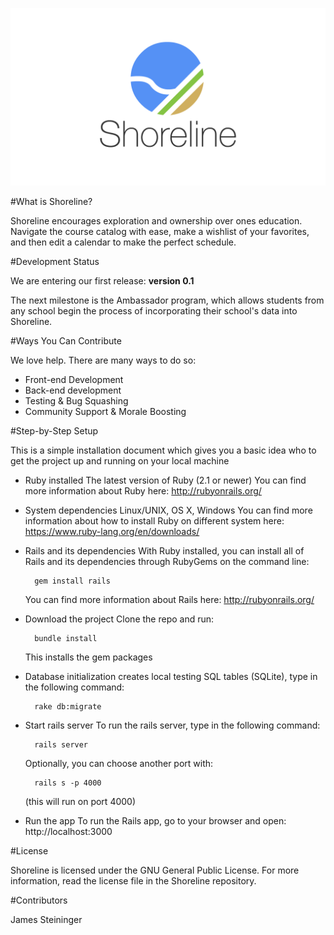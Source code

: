 ![logo](/app/assets/images/ShorelineAltBig.png)

#What is Shoreline?

Shoreline encourages exploration and ownership over ones education. Navigate the course catalog with ease, make a wishlist of your favorites, and then edit a calendar to make the perfect schedule. 

#Development Status

We are entering our first release: **version 0.1**

The next milestone is the Ambassador program, which allows students from any school begin the process of incorporating their school's data into Shoreline. 

#Ways You Can Contribute

We love help. There are many ways to do so:

* Front-end Development
* Back-end development
* Testing & Bug Squashing
* Community Support & Morale Boosting

#Step-by-Step Setup

This is a simple installation document which gives you a basic idea who to get the project up and  running on your local machine

- Ruby installed
The latest version of Ruby (2.1 or newer)
You can find more information about Ruby here: http://rubyonrails.org/
	
- System dependencies
	Linux/UNIX, OS X, Windows
	You can find more information about how to install Ruby on different system here:
	https://www.ruby-lang.org/en/downloads/
	
- Rails and its dependencies
	With Ruby installed, you can install all of Rails and its dependencies through 
	RubyGems on the command line:
		
		gem install rails
		
	You can find more information about Rails here: http://rubyonrails.org/
	
- Download the project
	Clone the repo and run: 
	
		bundle install
	
	This installs the gem packages
	
- Database initialization
	 creates local testing SQL tables (SQLite), type in the following command:
		
		rake db:migrate
		
- Start rails server
	To run the rails server, type in the following command:
		
		rails server

	 Optionally, you can choose another port with:

		rails s -p 4000

	(this will run on port 4000)
	
- Run the app
	To run the Rails app, go to your browser and open: http://localhost:3000

#License

Shoreline is licensed under the GNU General Public License. For more information, read the license file in the Shoreline repository.

#Contributors

James Steininger
